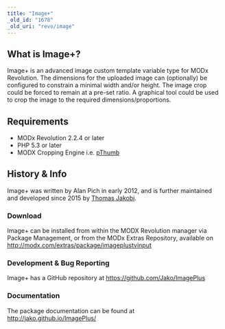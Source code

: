 ```yaml
---
title: "Image+"
_old_id: "1678"
_old_uri: "revo/image"
---
```


## What is Image+?

 Image+ is an advanced image custom template variable type for MODx Revolution. The dimensions for the uploaded image can (optionally) be configured to constrain a minimal width and/or height. The image crop could be forced to remain at a pre-set ratio. A graphical tool could be used to crop the image to the required dimensions/proportions.

## Requirements

- MODx Revolution 2.2.4 or later
- PHP 5.3 or later
- MODX Cropping Engine i.e. [pThumb](http://modx.com/extras/package/pthumb)

## History & Info

 Image+ was written by Alan Pich in early 2012, and is further maintained and developed since 2015 by [Thomas Jakobi](https://github.com/jako).

### Download

 Image+ can be installed from within the MODX Revolution manager via Package Management, or from the MODx Extras Repository, available on <http://modx.com/extras/package/imageplustvinput>

### Development & Bug Reporting

 Image+ has a GitHub repository at <https://github.com/Jako/ImagePlus>

### Documentation

 The package documentation can be found at <http://jako.github.io/ImagePlus/>